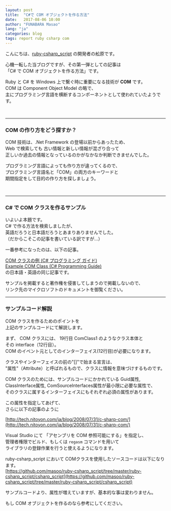 ```yaml
---
layout: post
title:  "C#で COM オブジェクトを作る方法"
date:   2017-08-06 10:00
author: "FUNABARA Masao"
lang: "ja"
categories: blog
tags: report ruby csharp com
---
```


こんにちは、[ruby-csharp_script](https://github.com/masoo/ruby-csharp_script) の開発者の舩原です。

心機一転した当ブログですが、その第一弾としての記事は  
「C# で COM オブジェクトを作る方法」です。

Ruby と C# を Windows 上で繋ぐ時に重要になる技術が **COM** です。  
COM は Component Object Model の略で、  
主にプログラミング言語を横断するコンポーネントとして使われていたようです。

<br>

----

### COM の作り方をどう探すか？

COM 技術は、.Net Framework の登場以前からあったため、  
Web で検索しても 古い情報と新しい情報が混ざり合って  
正しいか過去の情報となっているのかがなかなか判断できませんでした。  

プログラミング言語によっても作り方が違ってくるので、  
プログラミング言語名と「COM」の両方のキーワードと  
期間指定をして目的の作り方を探しましょう。

<br>

----

### C# で COM クラスを作るサンプル

いよいよ本題です。  
C# で作る方法を検索しましたが、  
英語だろうと日本語だろうとあまりありませんでした。  
（だからこそこの記事を書いている訳ですが...）

一番参考になったのは、以下の記事。

[COM クラスの例 (C# プログラミング ガイド)](https://docs.microsoft.com/ja-jp/dotnet/csharp/programming-guide/interop/example-com-class)  
[Example COM Class (C# Programming Guide)](https://docs.microsoft.com/en-us/dotnet/csharp/programming-guide/interop/example-com-class)  
の日本語・英語の同じ記事です。

サンプルを掲載すると著作権を侵害してしまうので掲載しないので、  
リンク先のマイクロソフトのドキュメントを御覧ください。

----

### サンプルコード解説

COM クラスを作るためのポイントを  
上記のサンプルコードにて解説します。

まず、 COM クラスには、 19行目 ComClass1 のようなクラス本体と  
その interface（12行目）。  
COM のイベント元としてのインターフェイス(12行目)が必要になります。

クラスやインターフェイスの前の"[]"で始まる宣言は、  
"属性"（Attribute）と呼ばれるもので、クラスに情報を意味づけするものです。

COM クラスのためには、サンプルコードにかかれている Guid属性, ClassInterface属性, ComSourceInterfaces属性が最小限に必要な属性で、  
そのクラスに属するインターフェイスにもそれぞれ必須の属性があります。

この属性を指定してあげて、  
さらに以下の記事のように

[http://tech.nitoyon.com/ja/blog/2008/07/31/c-sharp-com/](http://tech.nitoyon.com/ja/blog/2008/07/31/c-sharp-com/)

Visual Studio にて 「アセンブリを COM 参照可能にする」を指定し、  
管理者権限でビルド、もしくは ```regasm``` コマンドを用いて  
ライブラリの登録作業を行うと使えるようになります。

ruby-csharp_script において COMクラスを使用したソースコードは以下になります。  
[https://github.com/masoo/ruby-csharp_script/tree/master/ruby-csharp_script/csharp_script](https://github.com/masoo/ruby-csharp_script/tree/master/ruby-csharp_script/csharp_script)

サンプルコードより、属性が増えていますが、基本的な事は変わりません。

もし COM オブジェクトを作るのなら参考にしてください。


